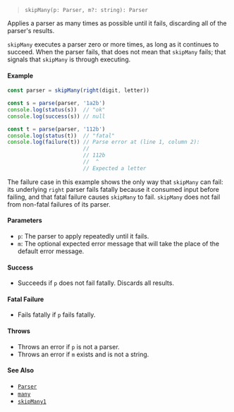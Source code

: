 <!--
 Copyright (c) 2020 Thomas J. Otterson
 
 This software is released under the MIT License.
 https://opensource.org/licenses/MIT
-->

> `skipMany(p: Parser, m?: string): Parser`

Applies a parser as many times as possible until it fails, discarding all of the parser's results.

`skipMany` executes a parser zero or more times, as long as it continues to succeed. When the parser fails, that does not mean that `skipMany` fails; that signals that `skipMany` is through executing.

#### Example

```javascript
const parser = skipMany(right(digit, letter))

const s = parse(parser, '1a2b')
console.log(status(s))  // "ok"
console.log(success(s)) // null

const t = parse(parser, '112b')
console.log(status(t))  // "fatal"
console.log(failure(t)) // Parse error at (line 1, column 2):
                        //
                        // 112b
                        //  ^
                        // Expected a letter
```

The failure case in this example shows the only way that `skipMany` can fail: its underlying `right` parser fails fatally because it consumed input before failing, and that fatal failure causes `skipMany` to fail. `skipMany` does not fail from non-fatal failures of its parser.

#### Parameters

* `p`: The parser to apply repeatedly until it fails.
* `m`: The optional expected error message that will take the place of the default error message.

#### Success

* Succeeds if `p` does not fail fatally. Discards all results.

#### Fatal Failure

* Fails fatally if `p` fails fatally.

#### Throws

* Throws an error if `p` is not a parser.
* Throws an error if `m` exists and is not a string.

#### See Also

* [`Parser`](../types/parser.md)
* [`many`](many.md)
* [`skipMany1`](skipmany1.md)